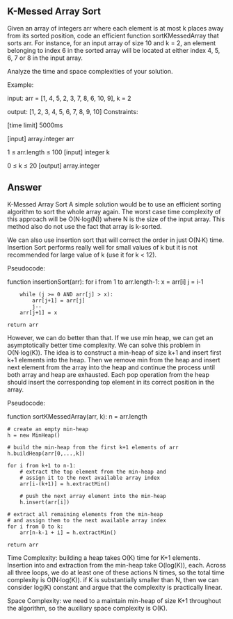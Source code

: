 ## K-Messed Array Sort
Given an array of integers arr where each element is at most k places away from its sorted position, code an efficient function sortKMessedArray that sorts arr. For instance, for an input array of size 10 and k = 2, an element belonging to index 6 in the sorted array will be located at either index 4, 5, 6, 7 or 8 in the input array.

Analyze the time and space complexities of your solution.

Example:

input:  arr = [1, 4, 5, 2, 3, 7, 8, 6, 10, 9], k = 2

output: [1, 2, 3, 4, 5, 6, 7, 8, 9, 10]
Constraints:

[time limit] 5000ms

[input] array.integer arr

1 ≤ arr.length ≤ 100
[input] integer k

0 ≤ k ≤ 20
[output] array.integer


## Answer

K-Messed Array Sort
A simple solution would be to use an efficient sorting algorithm to sort the whole array again. The worst case time complexity of this approach will be O(N⋅log(N)) where N is the size of the input array. This method also do not use the fact that array is k-sorted.

We can also use insertion sort that will correct the order in just O(N∙K) time. Insertion Sort performs really well for small values of k but it is not recommended for large value of k (use it for k < 12).

Pseudocode:

function insertionSort(arr):
    for i from 1 to arr.length-1:
        x = arr[i]
        j = i-1

        while (j >= 0 AND arr[j] > x):
            arr[j+1] = arr[j]
            j--
        arr[j+1] = x

    return arr
However, we can do better than that. If we use min heap, we can get an asymptotically better time complexity. We can solve this problem in O(N⋅log(K)). The idea is to construct a min-heap of size k+1 and insert first k+1 elements into the heap. Then we remove min from the heap and insert next element from the array into the heap and continue the process until both array and heap are exhausted. Each pop operation from the heap should insert the corresponding top element in its correct position in the array.

Pseudocode:

function sortKMessedArray(arr, k):
    n = arr.length

    # create an empty min-heap
    h = new MinHeap()

    # build the min-heap from the first k+1 elements of arr
    h.buildHeap(arr[0,...,k])

    for i from k+1 to n-1:
        # extract the top element from the min-heap and
        # assign it to the next available array index
        arr[i-(k+1)] = h.extractMin()

        # push the next array element into the min-heap
        h.insert(arr[i])

    # extract all remaining elements from the min-heap
    # and assign them to the next available array index
    for i from 0 to k:
        arr[n-k-1 + i] = h.extractMin()

    return arr

Time Complexity: building a heap takes O(K) time for K+1 elements. Insertion into and extraction from the min-heap take O(log(K)), each. Across all three loops, we do at least one of these actions N times, so the total time complexity is O(N⋅log(K)). if K is substantially smaller than N, then we can consider log(K) constant and argue that the complexity is practically linear.

Space Complexity: we need to a maintain min-heap of size K+1 throughout the algorithm, so the auxiliary space complexity is O(K).
